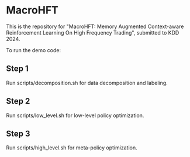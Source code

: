 # MacroHFT
This is the repository for "MacroHFT: Memory Augmented Context-aware Reinforcement Learning On High Frequency Trading", submitted to KDD 2024.

To run the demo code:
## Step 1
Run scripts/decomposition.sh for data decomposition and labeling. 
## Step 2
Run scripts/low_level.sh for low-level policy optimization. 
## Step 3
Run scripts/high_level.sh for meta-policy optimization. 